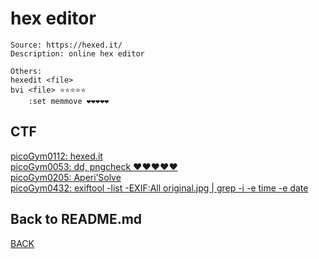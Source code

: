 # hex editor

```
Source: https://hexed.it/
Description: online hex editor

Others:
hexedit <file>
bvi <file> ⭐⭐⭐⭐⭐
    :set memmove ❤️❤️❤️❤️❤️
```

## CTF
[picoGym0112: hexed.it](../picoCTF/picoGym0112.md)<br>
[picoGym0053: dd, pngcheck ❤️❤️❤️❤️❤️](../picoCTF/picoGym0053.md)<br>
[picoGym0205: Aperi’Solve](../picoCTF/picoGym0205.md)<br>
[picoGym0432: exiftool -list -EXIF:All original.jpg | grep -i -e time -e date](../picoCTF/picoGym0432.md)

## Back to README.md
[BACK](../README.md)